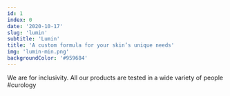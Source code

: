 ```yaml
---
id: 1
index: 0
date: '2020-10-17'
slug: 'lumin'
subtitle: 'Lumin'
title: 'A custom formula for your skin’s unique needs'
img: 'lumin-min.png'
backgroundColor: '#959684'
---
```


We are for inclusivity. All our products are tested in a wide variety of people #curology
